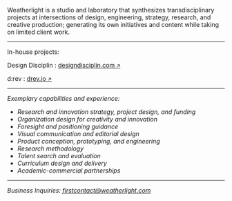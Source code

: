 Weatherlight is a studio and laboratory that synthesizes transdisciplinary projects at intersections of design, engineering, strategy, research, and creative production; generating its own initiatives and content while taking on limited client work.

---

In-house projects:

Design Disciplin
: <a href="https://www.designdisciplin.com" target="_blank">designdisciplin.com <small>&#x2197;&#xfe0e;</small></a>


d:rev
: <a href="https://www.drev.io" target="_blank">drev.io <small>&#x2197;&#xfe0e;</small></a>

---

*Exemplary capabilities and experience:*

- *Research and innovation strategy, project design, and funding*
- *Organization design for creativity and innovation*
- *Foresight and positioning guidance*
- *Visual communication and editorial design*
- *Product conception, prototyping, and engineering*
- *Research methodology*
- *Talent search and evaluation*
- *Curriculum design and delivery*
- *Academic-commercial partnerships* 

---

*Business Inquiries: [firstcontact@weatherlight.com](mailto:firstcontact@weatherlight.com)*
